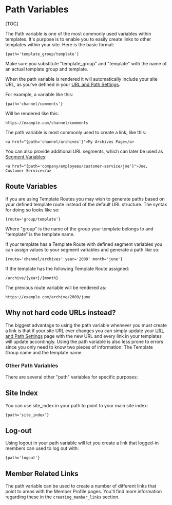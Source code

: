 <!--
    This source file is part of the open source project
    ExpressionEngine User Guide (https://github.com/ExpressionEngine/ExpressionEngine-User-Guide)

    @link      https://expressionengine.com/
    @copyright Copyright (c) 2003-2020, Packet Tide, LLC (https://ellislab.com)
    @license   https://expressionengine.com/license Licensed under Apache License, Version 2.0
-->

# Path Variables

[TOC]

The Path variable is one of the most commonly used variables within templates. It's purpose is to enable you to easily create links to other templates within your site. Here is the basic format:

    {path='template_group/template'}

Make sure you substitute "template_group" and "template" with the name of an actual template group and template.

When the path variable is rendered it will automatically include your site URL, as you've defined in your [URL and Path Settings](control-panel/settings/urls.md).

For example, a variable like this:

    {path='channel/comments'}

Will be rendered like this:

    https://example.com/channel/comments

The path variable is most commonly used to create a link, like this:

    <a href="{path='channel/archives'}">My Archives Page</a>

You can also provide additional URL segments, which can later be used as [Segment Variables](templates/globals/url-segments.md):

    <a href="{path='company/employees/customer-service/joe'}">Joe, Customer Service</a>

## Route Variables

If you are using Template Routes you may wish to generate paths based on your defined template route instead of the default URL structure. The syntax for doing so looks like so:

    {route='group/template'}

Where "group" is the name of the group your template belongs to and "template" is the template name.

If your template has a Template Route with defined segment variables you can assign values to your segment variables and generate a path like so:

    {route='channel/archives' year='2009' month='june'}

If the template has the following Template Route assigned:

    /archive/{year}/{month}

The previous route variable will be rendered as:

    https://example.com/archive/2009/june

## Why not hard code URLs instead?

The biggest advantage to using the path variable whenever you must create a link is that if your site URL ever changes you can simply update your [URL and Path Settings](control-panel/settings/urls.md) page with the new URL and every link in your templates will update accordingly. Using the path variable is also less prone to errors since you only need to know two pieces of information: The Template Group name and the template name.

### Other Path Variables

There are several other "path" variables for specific purposes:

## Site Index

You can use site_index in your path to point to your main site index:

    {path='site_index'}

## Log-out

Using logout in your path variable will let you create a link that logged-in members can used to log out with:

    {path='logout'}

## Member Related Links

The path variable can be used to create a number of different links that point to areas with the Member Profile pages. You'll find more information regarding these in the `creating_member_links` section.
